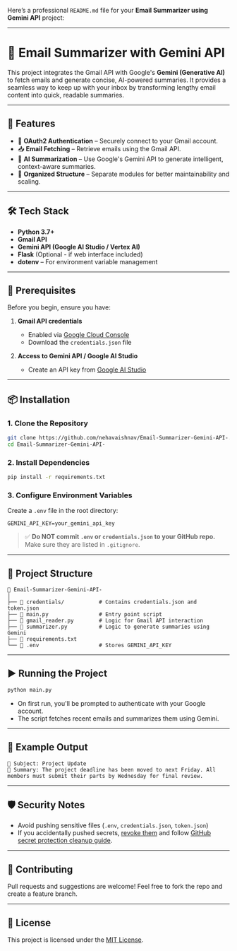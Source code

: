 Here’s a professional `README.md` file for your **Email Summarizer using Gemini API** project:

---

# 📧 Email Summarizer with Gemini API

This project integrates the Gmail API with Google's **Gemini (Generative AI)** to fetch emails and generate concise, AI-powered summaries. It provides a seamless way to keep up with your inbox by transforming lengthy email content into quick, readable summaries.

---

## 🚀 Features

- 🔐 **OAuth2 Authentication** – Securely connect to your Gmail account.
- 📥 **Email Fetching** – Retrieve emails using the Gmail API.
- 🧠 **AI Summarization** – Use Google's Gemini API to generate intelligent, context-aware summaries.
- 📁 **Organized Structure** – Separate modules for better maintainability and scaling.

---

## 🛠️ Tech Stack

- **Python 3.7+**
- **Gmail API**
- **Gemini API (Google AI Studio / Vertex AI)**
- **Flask** (Optional - if web interface included)
- **dotenv** – For environment variable management

---

## 🔐 Prerequisites

Before you begin, ensure you have:

1. **Gmail API credentials**  
   - Enabled via [Google Cloud Console](https://console.cloud.google.com/)
   - Download the `credentials.json` file

2. **Access to Gemini API / Google AI Studio**  
   - Create an API key from [Google AI Studio](https://makersuite.google.com/)

---

## 📦 Installation

### 1. Clone the Repository

```bash
git clone https://github.com/nehavaishnav/Email-Summarizer-Gemini-API-.git
cd Email-Summarizer-Gemini-API-
```

### 2. Install Dependencies

```bash
pip install -r requirements.txt
```

### 3. Configure Environment Variables

Create a `.env` file in the root directory:

```
GEMINI_API_KEY=your_gemini_api_key
```

> ✅ **Do NOT commit `.env` or `credentials.json` to your GitHub repo.** Make sure they are listed in `.gitignore`.

---

## 📂 Project Structure

```
📁 Email-Summarizer-Gemini-API-
│
├── 📁 credentials/           # Contains credentials.json and token.json
├── 📄 main.py                # Entry point script
├── 📄 gmail_reader.py        # Logic for Gmail API interaction
├── 📄 summarizer.py          # Logic to generate summaries using Gemini
├── 📄 requirements.txt
└── 📄 .env                   # Stores GEMINI_API_KEY
```

---

## ▶️ Running the Project

```bash
python main.py
```

- On first run, you'll be prompted to authenticate with your Google account.
- The script fetches recent emails and summarizes them using Gemini.

---

## 🧪 Example Output

```
📨 Subject: Project Update
🧠 Summary: The project deadline has been moved to next Friday. All members must submit their parts by Wednesday for final review.
```

---

## 🛡️ Security Notes

- Avoid pushing sensitive files (`.env`, `credentials.json`, `token.json`)
- If you accidentally pushed secrets, [revoke them](https://console.cloud.google.com/security/credentials) and follow [GitHub secret protection cleanup guide](https://docs.github.com/en/code-security/secret-scanning/working-with-secret-scanning).

---

## 🤝 Contributing

Pull requests and suggestions are welcome! Feel free to fork the repo and create a feature branch.

---

## 📄 License

This project is licensed under the [MIT License](LICENSE).



